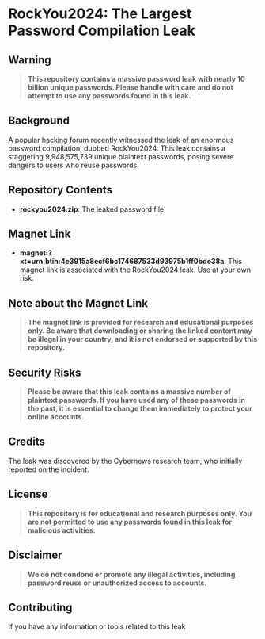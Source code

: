 # RockYou2024: The Largest Password Compilation Leak

## Warning

> **This repository contains a massive password leak with nearly 10 billion unique passwords. Please handle with care and do not attempt to use any passwords found in this leak.**

## Background

A popular hacking forum recently witnessed the leak of an enormous password compilation, dubbed RockYou2024. This leak contains a staggering 9,948,575,739 unique plaintext passwords, posing severe dangers to users who reuse passwords.

## Repository Contents

* **rockyou2024.zip**: The leaked password file

## Magnet Link

* **magnet:?xt=urn:btih:4e3915a8ecf6bc174687533d93975b1ff0bde38a**: This magnet link is associated with the RockYou2024 leak. Use at your own risk.

## Note about the Magnet Link

> **The magnet link is provided for research and educational purposes only. Be aware that downloading or sharing the linked content may be illegal in your country, and it is not endorsed or supported by this repository.**

## Security Risks

> **Please be aware that this leak contains a massive number of plaintext passwords. If you have used any of these passwords in the past, it is essential to change them immediately to protect your online accounts.**

## Credits

The leak was discovered by the Cybernews research team, who initially reported on the incident.

## License

> **This repository is for educational and research purposes only. You are not permitted to use any passwords found in this leak for malicious activities.**

## Disclaimer

> **We do not condone or promote any illegal activities, including password reuse or unauthorized access to accounts.**

## Contributing

If you have any information or tools related to this leak
